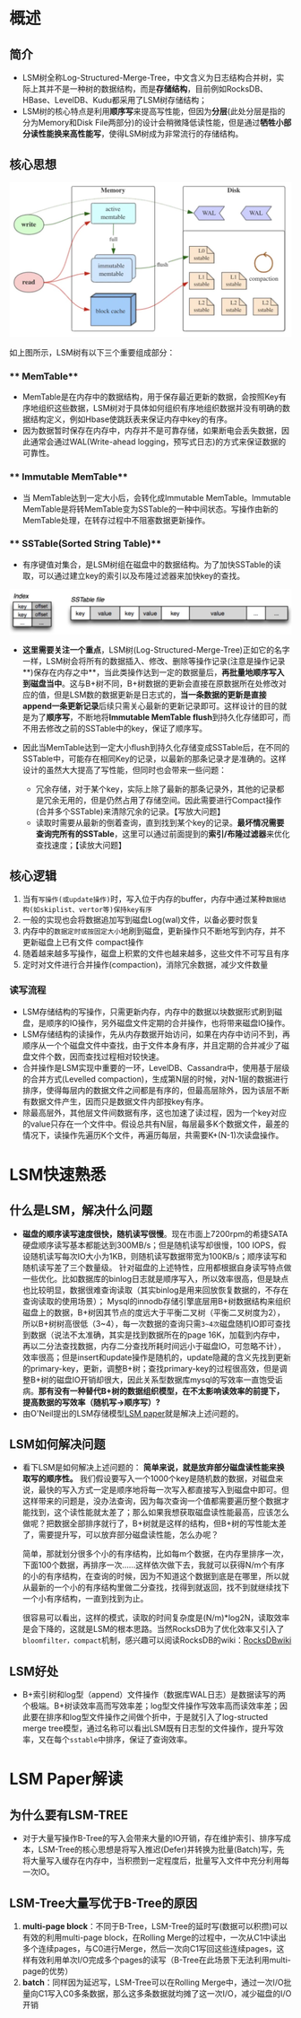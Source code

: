 # 概述

## 简介

* LSM树全称Log-Structured-Merge-Tree，中文含义为日志结构合并树，实际上其并不是一种树的数据结构，而是**存储结构**，目前例如RocksDB、HBase、LevelDB、Kudu都采用了LSM树存储结构；
* LSM树的核心特点是利用**顺序写**来提高写性能，但因为**分层**(此处分层是指的分为Memory和Disk File两部分)的设计会稍微降低读性能，但是通过**牺牲小部分读性能换来高性能写**，使得LSM树成为非常流行的存储结构。

## 核心思想

![技术分享](./img/LSM核心思想.jpg)

如上图所示，LSM树有以下三个重要组成部分：

### ** MemTable**

* MemTable是在内存中的数据结构，用于保存最近更新的数据，会按照Key有序地组织这些数据，LSM树对于具体如何组织有序地组织数据并没有明确的数据结构定义，例如Hbase使跳跃表来保证内存中key的有序。
* 因为数据暂时保存在内存中，内存并不是可靠存储，如果断电会丢失数据，因此通常会通过WAL(Write-ahead logging，预写式日志)的方式来保证数据的可靠性。

### ** Immutable MemTable**

* 当 MemTable达到一定大小后，会转化成Immutable MemTable。Immutable MemTable是将转MemTable变为SSTable的一种中间状态。写操作由新的MemTable处理，在转存过程中不阻塞数据更新操作。

### ** SSTable(Sorted String Table)**

* 有序键值对集合，是LSM树组在磁盘中的数据结构。为了加快SSTable的读取，可以通过建立key的索引以及布隆过滤器来加快key的查找。

![](./img/SSTable结构.jpg)

* **这里需要关注一个重点**，LSM树(Log-Structured-Merge-Tree)正如它的名字一样，LSM树会将所有的数据插入、修改、删除等操作记录(注意是操作记录**)保存在内存之中**，当此类操作达到一定的数据量后，**再批量地顺序写入到磁盘当中**。这与B+树不同，B+树数据的更新会直接在原数据所在处修改对应的值，但是LSM数的数据更新是日志式的，**当一条数据的更新是直接append一条更新记录**后续只需关心最新的更新记录即可。这样设计的目的就是为了**顺序写**，不断地将**Immutable MemTable flush**到持久化存储即可，而不用去修改之前的SSTable中的key，保证了顺序写。

* 因此当MemTable达到一定大小flush到持久化存储变成SSTable后，在不同的SSTable中，可能存在相同Key的记录，以最新的那条记录才是准确的。这样设计的虽然大大提高了写性能，但同时也会带来一些问题：
  * 冗余存储，对于某个key，实际上除了最新的那条记录外，其他的记录都是冗余无用的，但是仍然占用了存储空间。因此需要进行Compact操作(合并多个SSTable)来清除冗余的记录。【写放大问题】
  * 读取时需要从最新的倒着查询，直到找到某个key的记录。**最坏情况需要查询完所有的SSTable**，这里可以通过前面提到的**索引/布隆过滤器**来优化查找速度；【读放大问题】

## 核心逻辑

1. 当有`写操作(或update操作)`时，写入位于内存的buffer，内存中通过某种`数据结构(如skiplist、vertor等)保持key有序`
2. 一般的实现也会将数据追加写到磁盘Log(wal)文件，以备必要时恢复
3. 内存中的`数据定时或按固定大小`地刷到磁盘，更新操作只不断地写到内存，并不更新磁盘上已有文件  compact操作
4. 随着越来越多写操作，磁盘上积累的文件也越来越多，这些文件不可写且有序
5. 定时对文件进行合并操作(compaction)，消除冗余数据，减少文件数量

### 读写流程

* LSM存储结构的写操作，只需更新内存，内存中的数据以块数据形式刷到磁盘，是顺序的IO操作，另外磁盘文件定期的合并操作，也将带来磁盘IO操作。
* LSM存储结构的读操作，先从内存数据开始访问，如果在内存中访问不到，再顺序从一个个磁盘文件中查找，由于文件本身有序，并且定期的合并减少了磁盘文件个数，因而查找过程相对较快速。
* 合并操作是LSM实现中重要的一环，LevelDB、Cassandra中，使用基于层级的合并方式(Levelled compaction)，生成第N层的时候，对N-1层的数据进行排序，使得每层内的数据文件之间都是有序的，但最高层除外，因为该层不断有数据文件产生，因而只是数据文件内部按key有序。
* 除最高层外，其他层文件间数据有序，这也加速了读过程，因为一个key对应的value只存在一个文件中。假设总共有N层，每层最多K个数据文件，最差的情况下，读操作先遍历K个文件，再遍历每层，共需要K+(N-1)次读盘操作。

# LSM快速熟悉

## 什么是LSM，解决什么问题

* **磁盘的顺序读写速度很快，随机读写很慢**。现在市面上7200rpm的希捷SATA硬盘顺序读写基本都能达到300MB/s；但是随机读写却很慢，100 IOPS，假设随机读写每次IO大小为1KB，则随机读写数据带宽为100KB/s；顺序读写和随机读写差了三个数量级。
  针对磁盘的上述特性，应用都根据自身读写特点做一些优化。比如数据库的binlog日志就是顺序写入，所以效率很高，但是缺点也比较明显，数据很难查询读取（其实binlog是用来回放恢复数据的，不存在查询读取的使用场景）；
  Mysql的innodb存储引擎底层用B+树数据结构来组织磁盘上的数据，B+树因其节点的度远大于平衡二叉树（平衡二叉树度为2），所以B+树树高很低（3~4），每一次数据的查询只需`3~4次`磁盘随机IO即可查找到数据（说法不太准确，其实是找到数据所在的page 16K，加载到内存中，再以二分法查找数据，内存二分查找所耗时间远小于磁盘IO，可忽略不计），效率很高；但是insert和update操作是随机的，update隐藏的含义先找到更新的primary-key，更新，调整B+树；查找primary-key的过程很高效，但是调整B+树的磁盘IO开销却很大，因此关系型数据库mysql的写效率一直饱受诟病。**那有没有一种替代B+树的数据组织模型，在不太影响读效率的前提下，提高数据的写效率（随机写->顺序写）?**
* 由O'Neil提出的LSM存储模型[LSM paper](https://link.zhihu.com/?target=https%3A//www.cs.umb.edu/~poneil/lsmtree.pdf)就是解决上述问题的。

## LSM如何解决问题

* 看下LSM是如何解决上述问题的：
  **简单来说，就是放弃部分磁盘读性能来换取写的顺序性。**
  我们假设要写入一个1000个key是随机数的数据，对磁盘来说，最快的写入方式一定是顺序地将每一次写入都直接写入到磁盘中即可。但这样带来的问题是，没办法查询，因为每次查询一个值都需要遍历整个数据才能找到，这个读性能就太差了；那么如果我想获取磁盘读性能最高，应该怎么做呢？把数据全部排序就行了，B+树就是这样的结构，但B+树的写性能太差了，需要提升写，可以放弃部分磁盘读性能，怎么办呢？

  简单，那就划分很多个小的有序结构，比如每m个数据，在内存里排序一次，下面100个数据，再排序一次……这样依次做下去，我就可以获得N/m个有序的小的有序结构，在查询的时候，因为不知道这个数据到底是在哪里，所以就从最新的一个小的有序结构里做二分查找，找得到就返回，找不到就继续找下一个小有序结构，一直到找到为止。

  很容易可以看出，这样的模式，读取的时间复杂度是(N/m)*log2N，读取效率是会下降的，这就是LSM的根本思路。当然RocksDB为了优化效率又引入了`bloomfilter，compact`机制，感兴趣可以阅读RocksDB的wiki：[RocksDBwiki](https://link.zhihu.com/?target=https%3A//github.com/facebook/rocksdb/wiki)

## LSM好处

* B+索引树和log型（append）文件操作（数据库WAL日志）是数据读写的两个极端。B+树读效率高而写效率差；log型文件操作写效率高而读效率差；因此要在排序和log型文件操作之间做个折中，于是就引入了log-structed merge tree模型，通过名称可以看出LSM既有日志型的文件操作，提升写效率，又在每个`sstable`中排序，保证了查询效率。

# LSM Paper解读

## 为什么要有LSM-TREE

* 对于大量写操作B-Tree的写入会带来大量的IO开销，存在维护索引、排序写成本，LSM-Tree的核心思想是将写入推迟(Defer)并转换为批量(Batch)写，先将大量写入缓存在内存中，当积攒到一定程度后，批量写入文件中充分利用每一次IO。

## LSM-Tree大量写优于B-Tree的原因

1. **multi-page block**：不同于B-Tree，LSM-Tree的延时写(数据可以积攒)可以有效的利用multi-page block，在Rolling Merge的过程中，一次从C1中读出多个连续pages，与C0进行Merge，然后一次向C1写回这些连续pages，这样有效利用单次I/O完成多个pages的读写（B-Tree在此场景下无法利用multi-page的优势）
2. **batch**：同样因为延迟写，LSM-Tree可以在Rolling Merge中，通过一次I/O批量向C1写入C0多条数据，那么这多条数据就均摊了这一次I/O，减少磁盘的I/O开销
